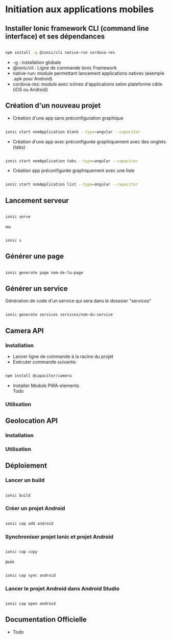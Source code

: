 # Initiation aux applications mobiles 

## Installer Ionic framework CLI (command line interface)  et ses dépendances

```bash

npm install -g @ionic/cli native-run cordova-res

```

* -g : installation globale 
* @ionic/cli : Ligne de commande Ionic Framework
* native-run: module permettant lancement applications natives (exemple .apk pour Android)
* cordova-res: module avec icônes d'applications selon plateforme cible (iOS ou Android)


## Création d'un nouveau projet


* Création d'une app sans préconfiguration graphique

```bash

ionic start nomApplication blank --type=angular --capacitor 

``` 

* Création d'une app avec préconfigurée graphiquement avec des onglets (tabs)


```bash

ionic start nomApplication tabs --type=angular --capacitor 

``` 

* Création app préconfigurée graphiquement avec une liste
```bash

ionic start nomApplication list --type=angular --capacitor 

``` 

## Lancement serveur 

```bash

ionic serve 

``` 
ou 

```bash

ionic s 

``` 


## Générer une page 

```bash

ionic generate page nom-de-la-page

```

## Générer un service 

Génération de code d'un service qui sera dans le dosssier "services"

```bash

ionic generate services services/nom-du-service

```

## Camera API 


### Installation 

* Lancer ligne de commande à la racine du projet 
* Exécuter commande suivante: 
```bash

npm install @capacitor/camera

```
* Installer Module PWA-elements  
Todo

### Utilisation


## Geolocation API

### Installation 

### Utilisation



## Déploiement 

### Lancer un build


```bash

ionic build

``` 


### Créer un projet Android

```bash

ionic cap add android

``` 

### Synchroniser projet Ionic et projet Android

```bash

ionic cap copy

``` 
puis 

```bash

ionic cap sync android 

``` 

### Lancer le projet Android dans Android Studio

```bash

ionic cap open android 

``` 


## Documentation Officielle

* Todo 


  
  


